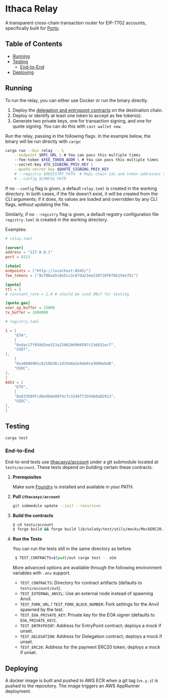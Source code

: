 # Ithaca Relay

A transparent cross-chain transaction router for EIP-7702 accounts, specifically built for [Porto](https://github.com/ithacaxyz/porto).

## Table of Contents

- [Running](#running)
- [Testing](#testing)
    - [End-to-End](#end-to-end)
- [Deploying](#deploying)

## Running

To run the relay, you can either use Docker or run the binary directly.

1. Deploy the [delegation and entrypoint contracts](https://github.com/ithacaxyz/account) on the destination chain.
1. Deploy or identify at least one token to accept as fee token(s).
1. Generate two private keys, one for transaction signing, and one for quote signing. You can do this with `cast wallet new`.

Run the relay, passing in the following flags. In the example below, the binary will be run directly with `cargo`:

```sh
cargo run --bin relay -- \
    --endpoint $RPC_URL \ # You can pass this multiple times
    --fee-token $FEE_TOKEN_ADDR \ # You can pass this multiple times
    --secret-key $TX_SIGNING_PRIV_KEY \
    --quote-secret-key $QUOTE_SIGNING_PRIV_KEY
    # --registry $REGISTRY_PATH  # Maps chain ids and token addresses to coins (eg. ETH, USDC, USDT).
    # --config $CONFIG_PATH
```

If no `--config` flag is given, a default `relay.toml` is created in the working directory. In both cases, if the file doesn’t exist, it will be created from the CLI arguments; if it does, its values are loaded and overridden by any CLI flags, *without* updating the file.

Similarly, if no `--registry` flag is given, a default registry configuration file `registry.toml` is created in the working directory.

Examples:
```toml
# relay.toml

[server]
address = "127.0.0.1"
port = 8323

[chain]
endpoints = ["http://localhost:8545/"]
fee_tokens = ["0x706aa5c8e5cc2c67da21ee220718f6f6b154e75c"]

[quote]
ttl = 5
# constant_rate = 1.0 # should be used ONLY for testing

[quote.gas]
user_op_buffer = 25000
tx_buffer = 1000000
```

```toml
# registry.toml

1 = [
    "ETH",
    [
    "0xdac17f958d2ee523a2206206994597c13d831ec7",
    "USDT",
],
    [
    "0xa0b86991c6218b36c1d19d4a2e9eb0ce3606eb48",
    "USDC",
],
]
8453 = [
    "ETH",
    [
    "0x833589fcd6edb6e08f4c7c32d4f71b54bda02913",
    "USDC",
],
]
```


## Testing

```sh
cargo test
```

### End-to-End

End-to-end tests use [ithacaxyz/account](https://github.com/ithacaxyz/account) under a git submodule located at `tests/account`. These tests depend on building certain these contracts.


1. **Prerequisites**

   Make sure [Foundry](https://getfoundry.sh/) is installed and available in your PATH.

2. **Pull `ithacaxyz/account`**

   ```bash
   git submodule update --init --recursive
   ```

3. **Build the contracts**

   ```bash
   $ cd tests/account
   $ forge build && forge build lib/solady/test/utils/mocks/MockERC20.sol
   ```

4. **Run the Tests**

   You can run the tests still in the same directory as before.

   ```bash
    $ TEST_CONTRACTS=$(pwd)/out cargo test -- e2e
   ```

   More advanced options are available through the following environment variables with `.env` support.
   - `TEST_CONTRACTS`: Directory for contract artifacts (defaults to `tests/account/out`).
   - `TEST_EXTERNAL_ANVIL`: Use an external node instead of spawning Anvil.
   - `TEST_FORK_URL` / `TEST_FORK_BLOCK_NUMBER`: Fork settings for the Anvil spawned by the test.
   - `TEST_EOA_PRIVATE_KEY`: Private key for the EOA signer (defaults to `EOA_PRIVATE_KEY`).
   - `TEST_ENTRYPOINT`: Address for EntryPoint contract; deploys a mock if unset.
   - `TEST_DELEGATION`: Address for Delegation contract; deploys a mock if unset.
   - `TEST_ERC20`: Address for the payment ERC20 token; deploys a mock if unset.

## Deploying

A docker image is built and pushed to AWS ECR when a git tag (`vx.y.z`) is pushed to the repository. The image triggers an AWS AppRunner deployment.
